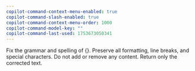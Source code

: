 ```yaml
---
copilot-command-context-menu-enabled: true
copilot-command-slash-enabled: true
copilot-command-context-menu-order: 1000
copilot-command-model-key: ""
copilot-command-last-used: 1753673050341
---
```

Fix the grammar and spelling of {}. Preserve all formatting, line breaks, and special characters. Do not add or remove any content. Return only the corrected text.
